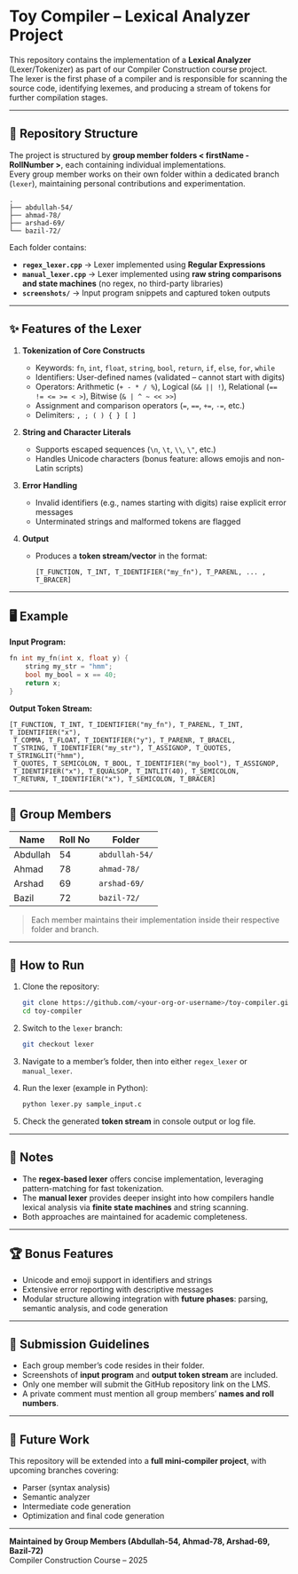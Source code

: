 # Toy Compiler – Lexical Analyzer Project

This repository contains the implementation of a **Lexical Analyzer** (Lexer/Tokenizer) as part of our Compiler Construction course project.  
The lexer is the first phase of a compiler and is responsible for scanning the source code, identifying lexemes, and producing a stream of tokens for further compilation stages.

---

## 📂 Repository Structure

The project is structured by **group member folders < firstName - RollNumber >**, each containing individual implementations.  
Every group member works on their own folder within a dedicated branch (`lexer`), maintaining personal contributions and experimentation.

```
.
├── abdullah-54/
├── ahmad-78/
├── arshad-69/
└── bazil-72/
```

Each folder contains:
- **`regex_lexer.cpp`** → Lexer implemented using **Regular Expressions**  
- **`manual_lexer.cpp`** → Lexer implemented using **raw string comparisons and state machines** (no regex, no third-party libraries)  
- **`screenshots/`** → Input program snippets and captured token outputs   

---

## ✨ Features of the Lexer

1. **Tokenization of Core Constructs**
   - Keywords: `fn`, `int`, `float`, `string`, `bool`, `return`, `if`, `else`, `for`, `while`
   - Identifiers: User-defined names (validated – cannot start with digits)
   - Operators: Arithmetic (`+ - * / %`), Logical (`&& || !`), Relational (`== != <= >= < >`), Bitwise (`& | ^ ~ << >>`)
   - Assignment and comparison operators (`=`, `==`, `+=`, `-=`, etc.)
   - Delimiters: `, ; ( ) { } [ ]`

2. **String and Character Literals**
   - Supports escaped sequences (`\n`, `\t`, `\\`, `\"`, etc.)
   - Handles Unicode characters (bonus feature: allows emojis and non-Latin scripts)

3. **Error Handling**
   - Invalid identifiers (e.g., names starting with digits) raise explicit error messages
   - Unterminated strings and malformed tokens are flagged

4. **Output**
   - Produces a **token stream/vector** in the format:
     ```
     [T_FUNCTION, T_INT, T_IDENTIFIER("my_fn"), T_PARENL, ... , T_BRACER]
     ```

---

## 🖥️ Example

**Input Program:**
```c
fn int my_fn(int x, float y) {
    string my_str = "hmm";
    bool my_bool = x == 40;
    return x;
}
```

**Output Token Stream:**
```
[T_FUNCTION, T_INT, T_IDENTIFIER("my_fn"), T_PARENL, T_INT, T_IDENTIFIER("x"),
 T_COMMA, T_FLOAT, T_IDENTIFIER("y"), T_PARENR, T_BRACEL,
 T_STRING, T_IDENTIFIER("my_str"), T_ASSIGNOP, T_QUOTES, T_STRINGLIT("hmm"), 
 T_QUOTES, T_SEMICOLON, T_BOOL, T_IDENTIFIER("my_bool"), T_ASSIGNOP, 
 T_IDENTIFIER("x"), T_EQUALSOP, T_INTLIT(40), T_SEMICOLON, 
 T_RETURN, T_IDENTIFIER("x"), T_SEMICOLON, T_BRACER]
```

---

## 👥 Group Members

| Name      | Roll No | Folder       |
|-----------|---------|--------------|
| Abdullah  | 54      | `abdullah-54/` |
| Ahmad     | 78      | `ahmad-78/`   |
| Arshad    | 69      | `arshad-69/`  |
| Bazil     | 72      | `bazil-72/`   |

> Each member maintains their implementation inside their respective folder and branch.

---

## 🚀 How to Run

1. Clone the repository:
   ```bash
   git clone https://github.com/<your-org-or-username>/toy-compiler.git
   cd toy-compiler
   ```

2. Switch to the `lexer` branch:
   ```bash
   git checkout lexer
   ```

3. Navigate to a member’s folder, then into either `regex_lexer` or `manual_lexer`.

4. Run the lexer (example in Python):
   ```bash
   python lexer.py sample_input.c
   ```

5. Check the generated **token stream** in console output or log file.

---

## 📖 Notes

- The **regex-based lexer** offers concise implementation, leveraging pattern-matching for fast tokenization.  
- The **manual lexer** provides deeper insight into how compilers handle lexical analysis via **finite state machines** and string scanning.  
- Both approaches are maintained for academic completeness.

---

## 🏆 Bonus Features

- Unicode and emoji support in identifiers and strings  
- Extensive error reporting with descriptive messages  
- Modular structure allowing integration with **future phases**: parsing, semantic analysis, and code generation  

---

## 🔗 Submission Guidelines

- Each group member’s code resides in their folder.  
- Screenshots of **input program** and **output token stream** are included.  
- Only one member will submit the GitHub repository link on the LMS.  
- A private comment must mention all group members’ **names and roll numbers**.

---

## 📌 Future Work

This repository will be extended into a **full mini-compiler project**, with upcoming branches covering:
- Parser (syntax analysis)  
- Semantic analyzer  
- Intermediate code generation  
- Optimization and final code generation  

---

**Maintained by Group Members (Abdullah-54, Ahmad-78, Arshad-69, Bazil-72)**  
Compiler Construction Course – 2025

